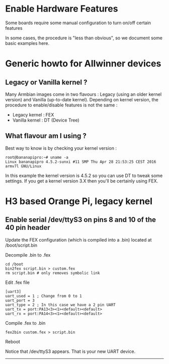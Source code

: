 Enable Hardware Features
========================

Some boards require some manual configuration to turn on/off certain features

In some cases, the procedure is "less than obvious", so we document some basic examples here.

# Generic howto for Allwinner devices

## Legacy or Vanilla kernel ?

Many Armbian images come in two flavours : Legacy (using an older kernel version) and Vanilla (up-to-date kernel). Depending on kernel version, the procedure to enable/disable features is not the same :
 * Legacy kernel : FEX
 * Vanilla kernel : DT (Device Tree)

## What flavour am I using ?

Best way to know is by checking your kernel version :

```
root@bananapipro:~# uname -a
Linux bananapipro 4.5.2-sunxi #11 SMP Thu Apr 28 21:53:25 CEST 2016 armv7l GNU/Linux
```

In this example the kernel version is 4.5.2 so you can use DT to tweak some settings. If you get a kernel version 3.X then you'll be certainly using FEX.

# H3 based Orange Pi, legacy kernel

## Enable serial /dev/ttyS3 on pins 8 and 10 of the 40 pin header

Update the FEX configuration (which is compiled into a .bin) located at /boot/script.bin

Decompile .bin to .fex
```
cd /boot
bin2fex script.bin > custom.fex
rm script.bin # only removes symbolic link
```

Edit .fex file
```
[uart3]
uart_used = 1 ; Change from 0 to 1
uart_port = 3
uart_type = 2 ; In this case we have a 2 pin UART
uart_tx = port:PA13<3><1><default><default>
uart_rx = port:PA14<3><1><default><default>
```

Compile .fex to .bin
```
fex2bin custom.fex > script.bin
```

Reboot

Notice that /dev/ttyS3 appears. That is your new UART device.

****
